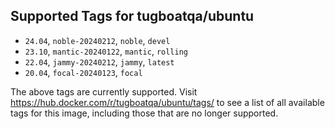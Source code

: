 ## Supported Tags for tugboatqa/ubuntu

* `24.04`, `noble-20240212`, `noble`, `devel`
* `23.10`, `mantic-20240122`, `mantic`, `rolling`
* `22.04`, `jammy-20240212`, `jammy`, `latest`
* `20.04`, `focal-20240123`, `focal`

The above tags are currently supported. Visit https://hub.docker.com/r/tugboatqa/ubuntu/tags/ to see a list of all available tags for this image, including those that are no longer supported.
